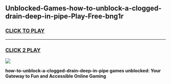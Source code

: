 
## Unblocked-Games-how-to-unblock-a-clogged-drain-deep-in-pipe-Play-Free-bng1r
<h3>
<a href="https://premium76.site?title=how-to-unblock-a-clogged-drain-deep-in-pipe&ref=21A">CLICK TO PLAY</a></h3>
<hr>

<h3>
<a href="https://premium76.site?title=how-to-unblock-a-clogged-drain-deep-in-pipe&ref=21A">CLICK 2 PLAY</a>
  
</h3>

<a href="https://premium76.site?title=how-to-unblock-a-clogged-drain-deep-in-pipe&ref=21A"><img src="https://clearcache.store/games.png"></a>


**how-to-unblock-a-clogged-drain-deep-in-pipe games unblocked: Your Gateway to Fun and Accessible Online Gaming**
